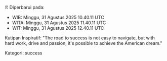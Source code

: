 ⏰ Diperbarui pada:
- WIB: Minggu, 31 Agustus 2025 10.40.11 UTC
- WITA: Minggu, 31 Agustus 2025 11.40.11 UTC
- WIT: Minggu, 31 Agustus 2025 12.40.11 UTC

Kutipan Inspiratif:
"The road to success is not easy to navigate, but with hard work, drive and passion, it's possible to achieve the American dream."


Kategori: success

